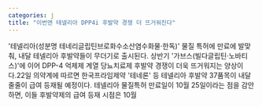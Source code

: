 ```yaml
---
categories: j
title: "이번엔 테넬리아 DPP4i 후발약 경쟁 더 뜨거워진다"
---
```

&#39;테넬리아(성분명 테네리글립틴브로화수소산염수화물&middot;한독)&#39; 물질 특허에 만료에 발맞춰, 내달 테넬리아 후발약들이 무더기로 출시된다. 상반기 &#39;가브스(빌다글립틴&middot;노바티스)&#39;에 이어 DPP-4 억제제 계열 당뇨치료제 후발약 경쟁이 더욱 뜨거워지는 양상이다.22일 의약계에 따르면 한국프라임제약 &#39;테네론&#39; 등 테넬리아 후발약 37품목이 내달 줄줄이 급여 등재될 예정이다. 테넬리아 물질특허 만료일이 10월 25일이라는 점을 감안하면, 이들 후발약제의 급여 등재 시점은 10월